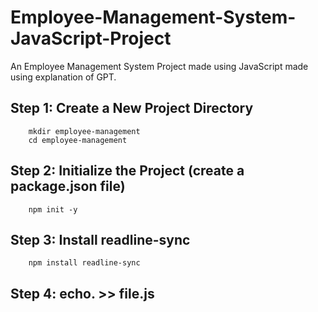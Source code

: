# Employee-Management-System-JavaScript-Project
An Employee Management System Project made using JavaScript made using explanation of GPT.


## Step 1: Create a New Project Directory
        mkdir employee-management
        cd employee-management

## Step 2: Initialize the Project (create a package.json file)
        npm init -y
        
## Step 3: Install readline-sync
        npm install readline-sync

## Step 4: echo. >> file.js